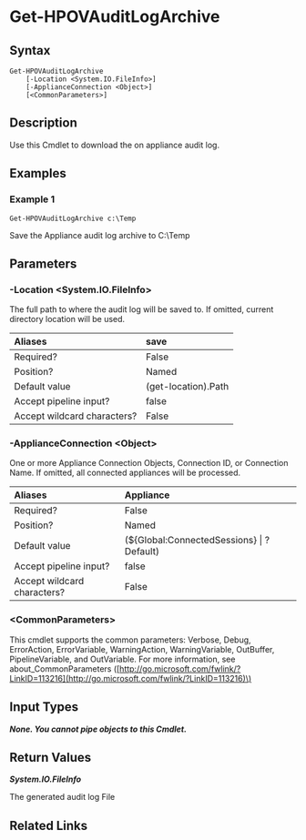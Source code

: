 ﻿---
description: Download appliance audit log.
---

# Get-HPOVAuditLogArchive

## Syntax

```text
Get-HPOVAuditLogArchive
    [-Location <System.IO.FileInfo>]
    [-ApplianceConnection <Object>]
    [<CommonParameters>]
```

## Description

Use this Cmdlet to download the on appliance audit log.

## Examples

###  Example 1 

```text
Get-HPOVAuditLogArchive c:\Temp
```

Save the Appliance audit log archive to C:\Temp

## Parameters

### -Location &lt;System.IO.FileInfo&gt;

The full path to where the audit log will be saved to.  If omitted, current directory location will be used.

| Aliases | save |
| :--- | :--- |
| Required? | False |
| Position? | Named |
| Default value | (get-location).Path |
| Accept pipeline input? | false |
| Accept wildcard characters? | False |

### -ApplianceConnection &lt;Object&gt;

One or more Appliance Connection Objects, Connection ID, or Connection Name.  If omitted, all connected appliances will be processed.

| Aliases | Appliance |
| :--- | :--- |
| Required? | False |
| Position? | Named |
| Default value | (${Global:ConnectedSessions} &vert; ? Default) |
| Accept pipeline input? | false |
| Accept wildcard characters? | False |

### &lt;CommonParameters&gt;

This cmdlet supports the common parameters: Verbose, Debug, ErrorAction, ErrorVariable, WarningAction, WarningVariable, OutBuffer, PipelineVariable, and OutVariable. For more information, see about\_CommonParameters \([http://go.microsoft.com/fwlink/?LinkID=113216](http://go.microsoft.com/fwlink/?LinkID=113216)\)

## Input Types

_**None.  You cannot pipe objects to this Cmdlet.**_

## Return Values

_**System.IO.FileInfo**_

The generated audit log File

## Related Links

